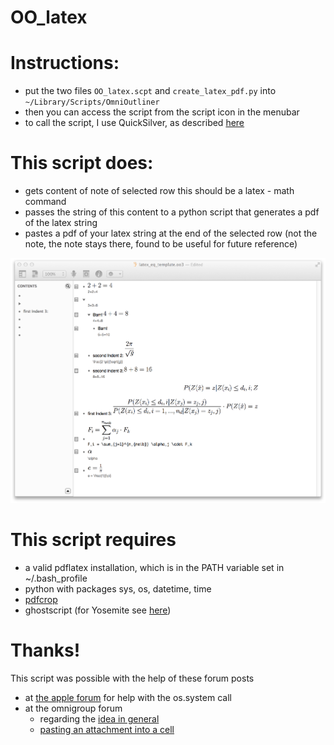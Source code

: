 OO_latex
========

# Instructions:

- put the two files `OO_latex.scpt` and `create_latex_pdf.py` into `~/Library/Scripts/OmniOutliner`
- then you can access the script from the script icon in the menubar
- to call the script, I use QuickSilver, as described [here](http://www.macosxtips.co.uk/index_files/run-applescripts-with-keyboard-shortcuts.php)


# This script does:

- gets content of note of selected row
     this should be a latex - math command
- passes the string of this content to a python script
     that generates a pdf of the latex string
- pastes a pdf of your latex string at the end of the selected row (not the note, the note stays there, found to be useful for future reference)

![Screenshot of OmniOutliner with equations in the rows and the corresponding latex equations in the notes.](./latex_eq.png "Example Output")

# This script requires

- a valid pdflatex installation, which is in the PATH variable set in ~/.bash_profile
- python with packages sys, os, datetime, time
- [pdfcrop][pc]
- ghostscript (for Yosemite see [here][gs])


# Thanks!

This script was possible with the help of these forum posts

- at [the apple forum][1] for help with the os.system call
- at the omnigroup forum
	- regarding the [idea in general][2]
	- [pasting an attachment into a cell][3]
	 

 [1]: https://discussions.apple.com/thread/5873254
 [2]: http://forums.omnigroup.com/showthread.php?t=31158&highlight=latex
 [3]: http://forums.omnigroup.com/showthread.php?p=129533#post129533
 [gs]: http://pages.uoregon.edu/koch/
 [pc]: http://pdfcrop.sourceforge.net